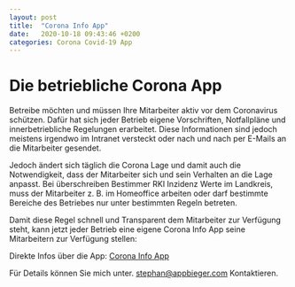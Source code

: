 ```yaml
---
layout: post
title:  "Corona Info App"
date:   2020-10-18 09:43:46 +0200
categories: Corona Covid-19 App
---
```

# Die betriebliche Corona App  

Betreibe möchten und müssen Ihre Mitarbeiter aktiv vor dem Coronavirus schützen. Dafür hat sich jeder Betrieb eigene Vorschriften, Notfallpläne und innerbetriebliche Regelungen erarbeitet. Diese Informationen sind jedoch meistens irgendwo im Intranet versteckt oder nach und nach per E-Mails an die Mitarbeiter gesendet. 

Jedoch ändert sich täglich die Corona Lage und damit auch die Notwendigkeit, dass der Mitarbeiter sich und sein Verhalten an die Lage anpasst. Bei überschreiben Bestimmer RKI Inzidenz Werte im Landkreis, muss der Mitarbeiter z. B. im Homeoffice arbeiten oder darf bestimmte Bereiche des Betriebes nur unter bestimmten Regeln betreten. 

Damit diese Regel schnell und Transparent dem Mitarbeiter zur Verfügung steht, kann jetzt jeder Betrieb eine eigene Corona Info App seine Mitarbeitern zur Verfügung stellen:

Direkte Infos über die App: [Corona Info App](https://coronainfoapp.net)

Für Details können Sie mich unter.  [stephan@appbieger.com](mailto:stephan@appbieger.com?subject=CoronaApp)  Kontaktieren.